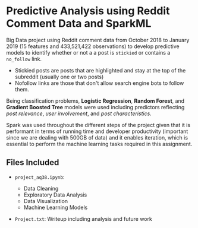 # Predictive Analysis using Reddit Comment Data and SparkML

Big Data project using Reddit comment data from October 2018 to January 2019 (15 features and 433,521,422 observations) to develop predictive models to identify whether or not a a post is `stickied` or contains a `no_follow` link. 

* Stickied posts are posts that are highlighted and stay at the top of the subreddit (usually one or two posts)
* Nofollow links are those that don't allow search engine bots to follow them. 

Being classification problems, **Logistic Regression**, **Random Forest**, and **Gradient Boosted Tree** models were used including predictors reflecting *post relevance*, *user involvement*, and *post characteristics*. 

Spark was used throughout the different steps of the project given that it is performant in terms of running time and developer productivity (important since we are dealing with 500GB of data) and it enables iteration, which is essential to perform the machine learning tasks required in this assignment.


## Files Included

* `project_aq38.ipynb`: 
  - Data Cleaning 
  - Exploratory Data Analysis 
  - Data Visualization 
  - Machine Learning Models
  
* `Project.txt`: Writeup including analysis and future work
